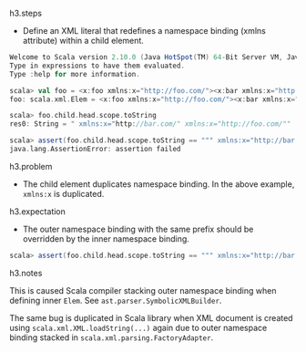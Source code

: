 h3.steps

- Define an XML literal that redefines a namespace binding (xmlns attribute) within a child element.

```scala
Welcome to Scala version 2.10.0 (Java HotSpot(TM) 64-Bit Server VM, Java 1.6.0_33).
Type in expressions to have them evaluated.
Type :help for more information.

scala> val foo = <x:foo xmlns:x="http://foo.com/"><x:bar xmlns:x="http://bar.com/"><x:baz/></x:bar></x:foo>
foo: scala.xml.Elem = <x:foo xmlns:x="http://foo.com/"><x:bar xmlns:x="http://bar.com/"><x:baz/></x:bar></x:foo>

scala> foo.child.head.scope.toString
res0: String = " xmlns:x="http://bar.com/" xmlns:x="http://foo.com/""

scala> assert(foo.child.head.scope.toString == """ xmlns:x="http://bar.com/"""")
java.lang.AssertionError: assertion failed
```

h3.problem

- The child element duplicates namespace binding. In the above example, `xmlns:x` is duplicated.

h3.expectation

- The outer namespace binding with the same prefix should be overridden by the inner namespace binding.

```scala
scala> assert(foo.child.head.scope.toString == """ xmlns:x="http://bar.com/"""")
```

h3.notes

This is caused Scala compiler stacking outer namespace binding when defining inner `Elem`. See `ast.parser.SymbolicXMLBuilder`.

The same bug is duplicated in Scala library when XML document is created using `scala.xml.XML.loadString(...)` again due to outer namespace binding stacked in `scala.xml.parsing.FactoryAdapter`.

